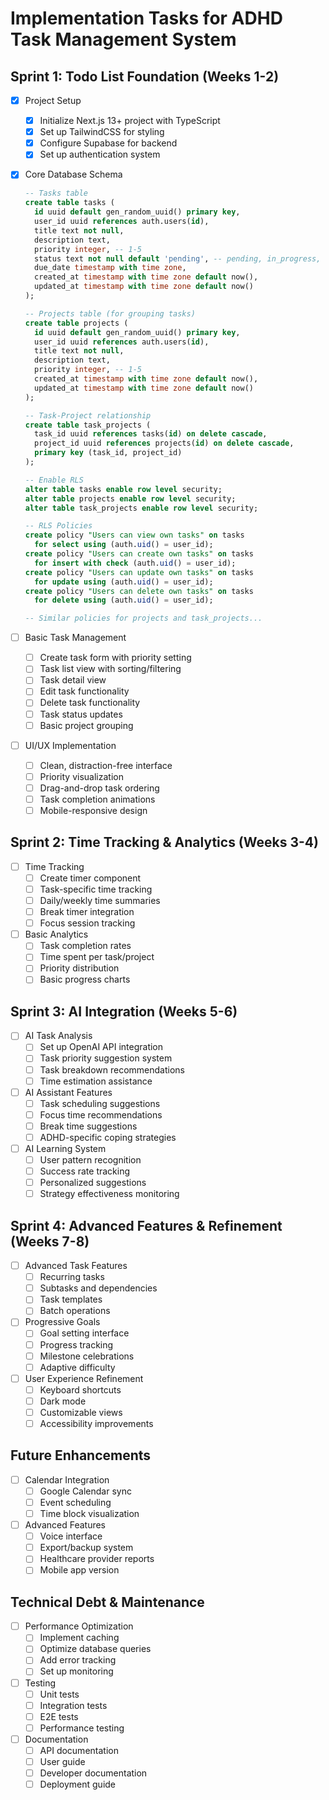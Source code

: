# Implementation Tasks for ADHD Task Management System

## Sprint 1: Todo List Foundation (Weeks 1-2)
- [x] Project Setup
  - [x] Initialize Next.js 13+ project with TypeScript
  - [x] Set up TailwindCSS for styling
  - [x] Configure Supabase for backend
  - [x] Set up authentication system

- [x] Core Database Schema
  ```sql
  -- Tasks table
  create table tasks (
    id uuid default gen_random_uuid() primary key,
    user_id uuid references auth.users(id),
    title text not null,
    description text,
    priority integer, -- 1-5
    status text not null default 'pending', -- pending, in_progress, completed
    due_date timestamp with time zone,
    created_at timestamp with time zone default now(),
    updated_at timestamp with time zone default now()
  );

  -- Projects table (for grouping tasks)
  create table projects (
    id uuid default gen_random_uuid() primary key,
    user_id uuid references auth.users(id),
    title text not null,
    description text,
    priority integer, -- 1-5
    created_at timestamp with time zone default now(),
    updated_at timestamp with time zone default now()
  );

  -- Task-Project relationship
  create table task_projects (
    task_id uuid references tasks(id) on delete cascade,
    project_id uuid references projects(id) on delete cascade,
    primary key (task_id, project_id)
  );

  -- Enable RLS
  alter table tasks enable row level security;
  alter table projects enable row level security;
  alter table task_projects enable row level security;

  -- RLS Policies
  create policy "Users can view own tasks" on tasks
    for select using (auth.uid() = user_id);
  create policy "Users can create own tasks" on tasks
    for insert with check (auth.uid() = user_id);
  create policy "Users can update own tasks" on tasks
    for update using (auth.uid() = user_id);
  create policy "Users can delete own tasks" on tasks
    for delete using (auth.uid() = user_id);

  -- Similar policies for projects and task_projects...
  ```

- [ ] Basic Task Management
  - [ ] Create task form with priority setting
  - [ ] Task list view with sorting/filtering
  - [ ] Task detail view
  - [ ] Edit task functionality
  - [ ] Delete task functionality
  - [ ] Task status updates
  - [ ] Basic project grouping

- [ ] UI/UX Implementation
  - [ ] Clean, distraction-free interface
  - [ ] Priority visualization
  - [ ] Drag-and-drop task ordering
  - [ ] Task completion animations
  - [ ] Mobile-responsive design

## Sprint 2: Time Tracking & Analytics (Weeks 3-4)
- [ ] Time Tracking
  - [ ] Create timer component
  - [ ] Task-specific time tracking
  - [ ] Daily/weekly time summaries
  - [ ] Break timer integration
  - [ ] Focus session tracking

- [ ] Basic Analytics
  - [ ] Task completion rates
  - [ ] Time spent per task/project
  - [ ] Priority distribution
  - [ ] Basic progress charts

## Sprint 3: AI Integration (Weeks 5-6)
- [ ] AI Task Analysis
  - [ ] Set up OpenAI API integration
  - [ ] Task priority suggestion system
  - [ ] Task breakdown recommendations
  - [ ] Time estimation assistance

- [ ] AI Assistant Features
  - [ ] Task scheduling suggestions
  - [ ] Focus time recommendations
  - [ ] Break time suggestions
  - [ ] ADHD-specific coping strategies

- [ ] AI Learning System
  - [ ] User pattern recognition
  - [ ] Success rate tracking
  - [ ] Personalized suggestions
  - [ ] Strategy effectiveness monitoring

## Sprint 4: Advanced Features & Refinement (Weeks 7-8)
- [ ] Advanced Task Features
  - [ ] Recurring tasks
  - [ ] Subtasks and dependencies
  - [ ] Task templates
  - [ ] Batch operations

- [ ] Progressive Goals
  - [ ] Goal setting interface
  - [ ] Progress tracking
  - [ ] Milestone celebrations
  - [ ] Adaptive difficulty

- [ ] User Experience Refinement
  - [ ] Keyboard shortcuts
  - [ ] Dark mode
  - [ ] Customizable views
  - [ ] Accessibility improvements

## Future Enhancements
- [ ] Calendar Integration
  - [ ] Google Calendar sync
  - [ ] Event scheduling
  - [ ] Time block visualization

- [ ] Advanced Features
  - [ ] Voice interface
  - [ ] Export/backup system
  - [ ] Healthcare provider reports
  - [ ] Mobile app version

## Technical Debt & Maintenance
- [ ] Performance Optimization
  - [ ] Implement caching
  - [ ] Optimize database queries
  - [ ] Add error tracking
  - [ ] Set up monitoring

- [ ] Testing
  - [ ] Unit tests
  - [ ] Integration tests
  - [ ] E2E tests
  - [ ] Performance testing

- [ ] Documentation
  - [ ] API documentation
  - [ ] User guide
  - [ ] Developer documentation
  - [ ] Deployment guide
